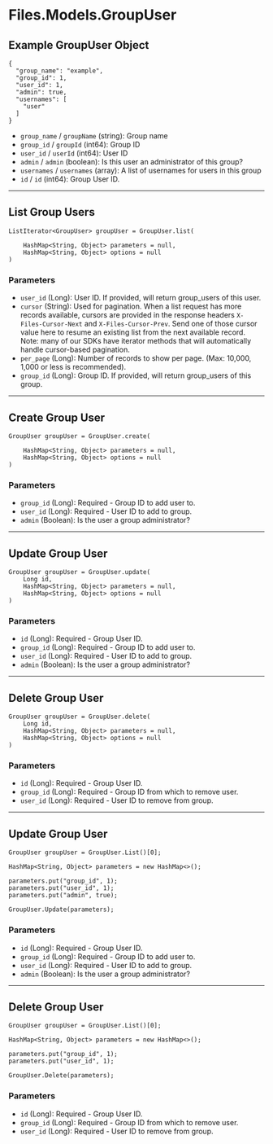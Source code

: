 # Files.Models.GroupUser

## Example GroupUser Object

```
{
  "group_name": "example",
  "group_id": 1,
  "user_id": 1,
  "admin": true,
  "usernames": [
    "user"
  ]
}
```

* `group_name` / `groupName`  (string): Group name
* `group_id` / `groupId`  (int64): Group ID
* `user_id` / `userId`  (int64): User ID
* `admin` / `admin`  (boolean): Is this user an administrator of this group?
* `usernames` / `usernames`  (array): A list of usernames for users in this group
* `id` / `id`  (int64): Group User ID.


---

## List Group Users

```
ListIterator<GroupUser> groupUser = GroupUser.list(
    
    HashMap<String, Object> parameters = null,
    HashMap<String, Object> options = null
)
```

### Parameters

* `user_id` (Long): User ID.  If provided, will return group_users of this user.
* `cursor` (String): Used for pagination.  When a list request has more records available, cursors are provided in the response headers `X-Files-Cursor-Next` and `X-Files-Cursor-Prev`.  Send one of those cursor value here to resume an existing list from the next available record.  Note: many of our SDKs have iterator methods that will automatically handle cursor-based pagination.
* `per_page` (Long): Number of records to show per page.  (Max: 10,000, 1,000 or less is recommended).
* `group_id` (Long): Group ID.  If provided, will return group_users of this group.


---

## Create Group User

```
GroupUser groupUser = GroupUser.create(
    
    HashMap<String, Object> parameters = null,
    HashMap<String, Object> options = null
)
```

### Parameters

* `group_id` (Long): Required - Group ID to add user to.
* `user_id` (Long): Required - User ID to add to group.
* `admin` (Boolean): Is the user a group administrator?


---

## Update Group User

```
GroupUser groupUser = GroupUser.update(
    Long id, 
    HashMap<String, Object> parameters = null,
    HashMap<String, Object> options = null
)
```

### Parameters

* `id` (Long): Required - Group User ID.
* `group_id` (Long): Required - Group ID to add user to.
* `user_id` (Long): Required - User ID to add to group.
* `admin` (Boolean): Is the user a group administrator?


---

## Delete Group User

```
GroupUser groupUser = GroupUser.delete(
    Long id, 
    HashMap<String, Object> parameters = null,
    HashMap<String, Object> options = null
)
```

### Parameters

* `id` (Long): Required - Group User ID.
* `group_id` (Long): Required - Group ID from which to remove user.
* `user_id` (Long): Required - User ID to remove from group.


---

## Update Group User

```
GroupUser groupUser = GroupUser.List()[0];

HashMap<String, Object> parameters = new HashMap<>();

parameters.put("group_id", 1);
parameters.put("user_id", 1);
parameters.put("admin", true);

GroupUser.Update(parameters);
```

### Parameters

* `id` (Long): Required - Group User ID.
* `group_id` (Long): Required - Group ID to add user to.
* `user_id` (Long): Required - User ID to add to group.
* `admin` (Boolean): Is the user a group administrator?


---

## Delete Group User

```
GroupUser groupUser = GroupUser.List()[0];

HashMap<String, Object> parameters = new HashMap<>();

parameters.put("group_id", 1);
parameters.put("user_id", 1);

GroupUser.Delete(parameters);
```

### Parameters

* `id` (Long): Required - Group User ID.
* `group_id` (Long): Required - Group ID from which to remove user.
* `user_id` (Long): Required - User ID to remove from group.
